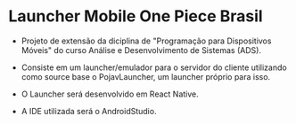 # Launcher Mobile One Piece Brasil

- Projeto de extensão da diciplina de "Programação para Dispositivos Móveis" do curso Análise e Desenvolvimento de Sistemas (ADS).

- Consiste em um launcher/emulador para o servidor do cliente utilizando como source base o PojavLauncher, um launcher próprio para isso.

- O Launcher será desenvolvido em React Native.

- A IDE utilizada será o AndroidStudio.
